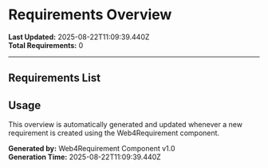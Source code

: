 # Requirements Overview

**Last Updated:** 2025-08-22T11:09:39.440Z  
**Total Requirements:** 0

---


## Requirements List


## Usage

This overview is automatically generated and updated whenever a new requirement is created using the Web4Requirement component.

**Generated by:** Web4Requirement Component v1.0  
**Generation Time:** 2025-08-22T11:09:39.440Z
